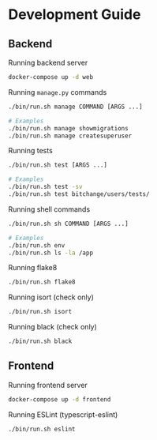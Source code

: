 # Development Guide

## Backend

Running backend server

```bash
docker-compose up -d web
```

Running `manage.py` commands

```bash
./bin/run.sh manage COMMAND [ARGS ...]

# Examples
./bin/run.sh manage showmigrations
./bin/run.sh manage createsuperuser
```

Running tests

```bash
./bin/run.sh test [ARGS ...]

# Examples
./bin/run.sh test -sv
./bin/run.sh test bitchange/users/tests/
```

Running shell commands

```bash
./bin/run.sh sh COMMAND [ARGS ...]

# Examples
./bin/run.sh env
./bin/run.sh ls -la /app
```

Running flake8

```bash
./bin/run.sh flake8
```

Running isort (check only)

```bash
./bin/run.sh isort
```

Running black (check only)

```bash
./bin/run.sh black
```

## Frontend

Running frontend server

```bash
docker-compose up -d frontend
```

Running ESLint (typescript-eslint)

```bash
./bin/run.sh eslint
```

